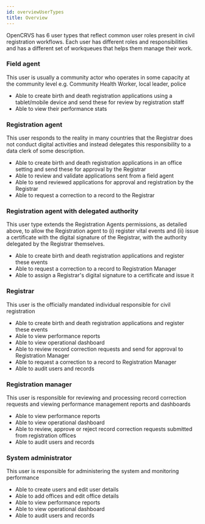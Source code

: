 ```yaml
---
id: overviewUserTypes
title: Overview
---
```


OpenCRVS has 6 user types that reflect common user roles present in civil registration workflows. Each user has different roles and responsibilities and has a different set of workqueues that helps them manage their work.

### Field agent

This user is usually a community actor who operates in some capacity at the community level e.g. Community Health Worker, local leader, police

- Able to create birth and death registration applications using a tablet/mobile device and send these for review by registration staff
- Able to view their performance stats

### Registration agent

This user responds to the reality in many countries that the Registrar does not conduct digital activities and instead delegates this responsibility to a data clerk of some description.

- Able to create birth and death registration applications in an office setting and send these for approval by the Registrar
- Able to review and validate applications sent from a field agent
- Able to send reviewed applications for approval and registration by the Registrar
- Able to request a correction to a record to the Registrar

### Registration agent with delegated authority

This user type extends the Registration Agents permissions, as detailed above, to allow the Registration agent to (i) register vital events and (ii) issue a certificate with the digital signature of the Registrar, with the authority delegated by the Registrar themselves.

- Able to create birth and death registration applications and register these events
- Able to request a correction to a record to Registration Manager
- Able to assign a Registrar's digital signature to a certificate and issue it

### Registrar

This user is the officially mandated individual responsible for civil registration

- Able to create birth and death registration applications and register these events
- Able to view performance reports
- Able to view operational dashboard
- Able to review record correction requests and send for approval to Registration Manager
- Able to request a correction to a record to Registration Manager
- Able to audit users and records

### Registration manager

This user is responsible for reviewing and processing record correction requests and viewing performance management reports and dashboards

- Able to view performance reports
- Able to view operational dashboard
- Able to review, approve or reject record correction requests submitted from registration offices
- Able to audit users and records

### System administrator

This user is responsible for administering the system and monitoring performance

- Able to create users and edit user details
- Able to add offices and edit office details
- Able to view performance reports
- Able to view operational dashboard
- Able to audit users and records
